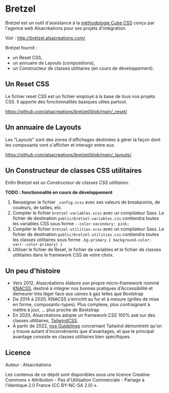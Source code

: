 # Bretzel

Bretzel est un outil d'assistance à la [méthodologie Cube CSS](https://cube.fyi/) conçu par l'agence web Alsacréations pour ses projets d'intégration.

Voir : <http://bretzel.alsacreations.com/>

Bretzel fournit :

- un Reset CSS,
- un annuaire de Layouts (compositions),
- un Constructeur de classes utilitaires (en cours de développement).

## Un Reset CSS

Le fichier reset CSS est un fichier employé à la base de tous nos projets CSS. Il apporte des fonctionnalités basiques utiles partout.

<https://github.com/alsacreations/bretzel/blob/main/_reset/>

## Un annuaire de Layouts

Les "Layouts" sont des zones d'affichages destinées à gérer la façon dont les composants vont s'afficher et interagir entre eux.

<https://github.com/alsacreations/bretzel/blob/main/_layouts/>

## Un Constructeur de classes CSS utilitaires

Enfin Bretzel est un _Constructeur de classes CSS utilitaires_.

**TODO : fonctionnalité en cours de développement**

1. Renseigner le fichier `_config.scss` avec ses valeurs de breakpoints, de couleurs, de tailles, etc.
2. Compiler le fichier `bretzel-variables.scss` avec un compilateur Sass. Le fichier de destination `public/bretzel-variables.css` contiendra toutes les variables CSS sous forme `--color-secondary: pink;`
3. Compiler le fichier `bretzel-utilities.scss` avec un compilateur Sass. Le fichier de destination `public/bretzel-utilities.css` contiendra toutes les classes utilitaires sous forme `.bg-primary {
background-color: var(--color-primary) }`
4. Utiliser le fichier de Reset, le fichier de variables et le fichier de classes utilitaires dans le framework CSS de votre choix.

## Un peu d'histoire

- Vers 2012, Alsacréations élabore son propre micro-framework nommé [KNACSS](https://www.knacss.com/), destiné à intégrer nos bonnes pratiques d'Accessibilité et demeurer très léger face aux usines à gaz telles que Bootstrap
- De 2014 à 2020, KNACSS s'enrichit au fur et à mesure (grilles de mise en forme, composants-types). Plus complexe, plus contraignant à mettre à jour, &hellip; plus proche de Bootstrap
- En 2020, Alsacréations adopte un framework CSS 100% axé sur des classes utilitaires, [TailwindCSS](https://www.alsacreations.com/tuto/lire/1812-Tailwind-CSS-decouverte-du-framework-original-et-innovant.html).
- À partir de 2022, [nos Guidelines](https://github.com/alsacreations/guidelines) concernant Tailwind démontrent qu'on y trouve autant d'inconvénients que d'avantages, et que le principal avantage consiste en classes utilitaires bien spécifiques.

## Licence

Auteur : Alsacréations

Les contenus de ce dépôt sont disponibles sous une licence Creative Commons « Attribution - Pas d'Utilisation Commerciale - Partage à l'Identique 2.0 France (CC BY-NC-SA 2.0) ».
